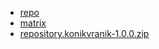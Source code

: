 - [repo](repo)
- [matrix](matrix)
- [repository.konikvranik-1.0.0.zip](repo/zips/repository.konikvranik/repository.konikvranik-1.0.0.zip)
